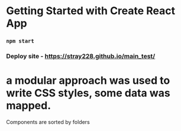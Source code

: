 # Getting Started with Create React App

### `npm start`

### Deploy site - https://stray228.github.io/main_test/

# a modular approach was used to write CSS styles, some data was mapped.
Components are sorted by folders
